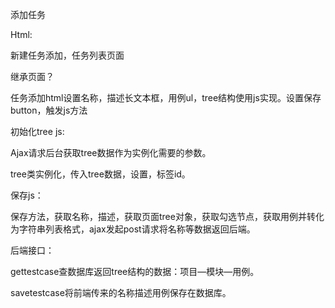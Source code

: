 添加任务

Html:

新建任务添加，任务列表页面

继承页面？

任务添加html设置名称，描述长文本框，用例ul，tree结构使用js实现。设置保存button，触发js方法

初始化tree js:

Ajax请求后台获取tree数据作为实例化需要的参数。

tree类实例化，传入tree数据，设置，标签id。

保存js：

保存方法，获取名称，描述，获取页面tree对象，获取勾选节点，获取用例并转化为字符串列表格式，ajax发起post请求将名称等数据返回后端。

后端接口：

gettestcase查数据库返回tree结构的数据：项目—模块—用例。

savetestcase将前端传来的名称描述用例保存在数据库。